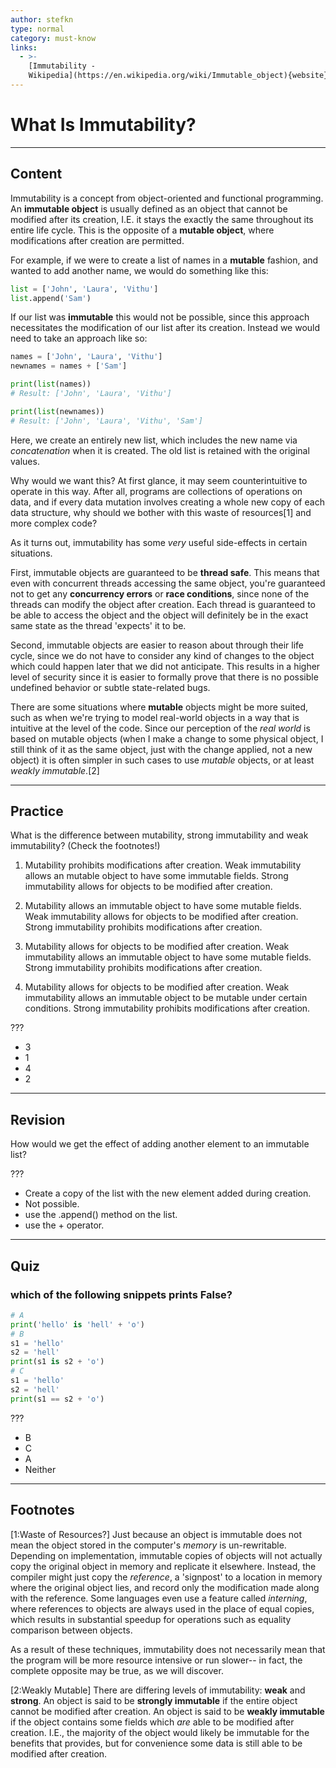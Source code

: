 ```yaml
---
author: stefkn
type: normal
category: must-know
links:
  - >-
    [Immutability -
    Wikipedia](https://en.wikipedia.org/wiki/Immutable_object){website}
---
```


# What Is Immutability?


---

## Content

Immutability is a concept from object-oriented and functional programming. An **immutable object** is usually defined as an object that cannot be modified after its creation, I.E. it stays the exactly the same throughout its entire life cycle. This is the opposite of a **mutable object**, where modifications after creation are permitted.

For example, if we were to create a list of names in a **mutable** fashion, and wanted to add another name, we would do something like this:

```python
list = ['John', 'Laura', 'Vithu']
list.append('Sam')
```

If our list was **immutable** this would not be possible, since this approach necessitates the modification of our list after its creation. Instead we would need to take an approach like so:

```python
names = ['John', 'Laura', 'Vithu']
newnames = names + ['Sam']

print(list(names))
# Result: ['John', 'Laura', 'Vithu']

print(list(newnames))
# Result: ['John', 'Laura', 'Vithu', 'Sam']
```

Here, we create an entirely new list, which includes the new name via *concatenation* when it is created. The old list is retained with the original values.

Why would we want this? At first glance, it may seem counterintuitive to operate in this way. After all, programs are collections of operations on data, and if every data mutation involves creating a whole new copy of each data structure, why should we bother with this waste of resources[1] and more complex code?

As it turns out, immutability has some *very* useful side-effects in certain situations.

First, immutable objects are guaranteed to be **thread safe**. This means that even with concurrent threads accessing the same object, you're guaranteed not to get any **concurrency errors** or **race conditions**, since none of the threads can modify the object after creation. Each thread is guaranteed to be able to access the object and the object will definitely be in the exact same state as the thread 'expects' it to be.

Second, immutable objects are easier to reason about through their life cycle, since we do not have to consider any kind of changes to the object which could happen later that we did not anticipate. This results in a higher level of security since it is easier to formally prove that there is no possible undefined behavior or subtle state-related bugs.

There are some situations where **mutable** objects might be more suited, such as when we're trying to model real-world objects in a way that is intuitive at the level of the code. Since our perception of the *real world* is based on mutable objects (when I make a change to some physical object, I still think of it as the same object, just with the change applied, not a new object) it is often simpler in such cases to use *mutable* objects, or at least *weakly immutable*.[2]


---

## Practice

What is the difference between mutability, strong immutability and weak immutability? (Check the footnotes!)

1) Mutability prohibits modifications after creation. Weak immutability allows an mutable object to have some immutable fields. Strong immutability allows for objects to be modified after creation.

2) Mutability allows an immutable object to have some mutable fields. Weak immutability allows for objects to be modified after creation. Strong immutability prohibits modifications after creation.

3) Mutability allows for objects to be modified after creation. Weak immutability allows an immutable object to have some mutable fields. Strong immutability prohibits modifications after creation.

4) Mutability allows for objects to be modified after creation. Weak immutability allows an immutable object to be mutable under certain conditions. Strong immutability prohibits modifications after creation.

???

- 3
- 1
- 4
- 2


---

## Revision

How would we get the effect of adding another element to an immutable list?

???

- Create a copy of the list with the new element added during creation.
- Not possible.
- use the .append() method on the list.
- use the + operator.


---

## Quiz

### which of the following snippets prints False?


```python
# A
print('hello' is 'hell' + 'o')
# B
s1 = 'hello'
s2 = 'hell'
print(s1 is s2 + 'o')
# C
s1 = 'hello'
s2 = 'hell'
print(s1 == s2 + 'o')
```

 ???

- B
- C
- A
- Neither


---

## Footnotes

[1:Waste of Resources?]
Just because an object is immutable does not mean the object stored in the computer's *memory* is un-rewritable. Depending on implementation, immutable copies of objects will not actually copy the original object in memory and replicate it elsewhere. Instead, the compiler might just copy the *reference*, a 'signpost' to a location in memory where the original object lies, and record only the modification made along with the reference. Some languages even use a feature called *interning*, where references to objects are always used in the place of equal copies, which results in substantial speedup for operations such as equality comparison between objects.

As a result of these techniques, immutability does not necessarily mean that the program will be more resource intensive or run slower-- in fact, the complete opposite may be true, as we will discover.

[2:Weakly Mutable]
There are differing levels of immutability: **weak** and **strong**. An object is said to be **strongly immutable** if the entire object cannot be modified after creation. An object is said to be **weakly immutable** if the object contains some fields which *are* able to be modified after creation. I.E., the majority of the object would likely be immutable for the benefits that provides, but for convenience some data is still able to be modified after creation.
